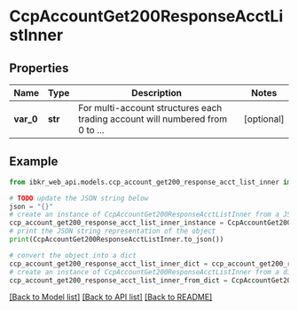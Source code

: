 # CcpAccountGet200ResponseAcctListInner


## Properties

Name | Type | Description | Notes
------------ | ------------- | ------------- | -------------
**var_0** | **str** | For multi-account structures each trading account will numbered from 0 to ... | [optional] 

## Example

```python
from ibkr_web_api.models.ccp_account_get200_response_acct_list_inner import CcpAccountGet200ResponseAcctListInner

# TODO update the JSON string below
json = "{}"
# create an instance of CcpAccountGet200ResponseAcctListInner from a JSON string
ccp_account_get200_response_acct_list_inner_instance = CcpAccountGet200ResponseAcctListInner.from_json(json)
# print the JSON string representation of the object
print(CcpAccountGet200ResponseAcctListInner.to_json())

# convert the object into a dict
ccp_account_get200_response_acct_list_inner_dict = ccp_account_get200_response_acct_list_inner_instance.to_dict()
# create an instance of CcpAccountGet200ResponseAcctListInner from a dict
ccp_account_get200_response_acct_list_inner_from_dict = CcpAccountGet200ResponseAcctListInner.from_dict(ccp_account_get200_response_acct_list_inner_dict)
```
[[Back to Model list]](../README.md#documentation-for-models) [[Back to API list]](../README.md#documentation-for-api-endpoints) [[Back to README]](../README.md)


